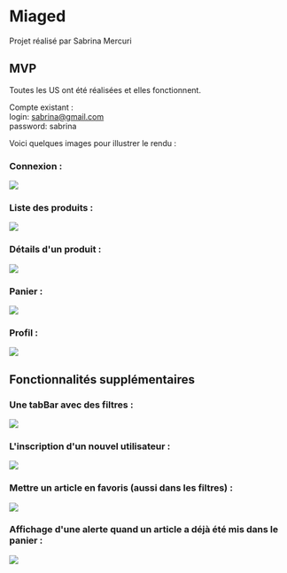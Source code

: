# Miaged

Projet réalisé par Sabrina Mercuri

## MVP

Toutes les US ont été réalisées et elles fonctionnent.  

Compte existant :    
login: sabrina@gmail.com  
password: sabrina  
  
Voici quelques images pour illustrer le rendu :  
### Connexion : 
![](https://cdn.discordapp.com/attachments/888148589434531900/916788736778440714/Screenshot_2021-12-04-21-26-44-25_63fa91ab4e1531a02ca4b6363e92a453.jpg)  
### Liste des produits : 
![](https://cdn.discordapp.com/attachments/888148589434531900/916788755208208515/Screenshot_2021-12-04-21-27-04-77_63fa91ab4e1531a02ca4b6363e92a453.jpg)   
### Détails d'un produit : 
![](https://cdn.discordapp.com/attachments/888148589434531900/916788798665420831/Screenshot_2021-12-04-21-27-19-33_63fa91ab4e1531a02ca4b6363e92a453.jpg)  
### Panier : 
![](https://cdn.discordapp.com/attachments/888148589434531900/916788785495289916/Screenshot_2021-12-04-21-27-15-50_63fa91ab4e1531a02ca4b6363e92a453.jpg)  
### Profil : 
![](https://cdn.discordapp.com/attachments/888148589434531900/916788798900305920/Screenshot_2021-12-04-21-27-22-22_63fa91ab4e1531a02ca4b6363e92a453.jpg)  
    
   
   

## Fonctionnalités supplémentaires  

### Une tabBar avec des filtres : 
![](https://cdn.discordapp.com/attachments/888148589434531900/916788755476656138/Screenshot_2021-12-04-21-27-09-31_63fa91ab4e1531a02ca4b6363e92a453.jpg)  
### L'inscription d'un nouvel utilisateur :  
![](https://cdn.discordapp.com/attachments/888148589434531900/916788736979787796/Screenshot_2021-12-04-21-26-47-49_63fa91ab4e1531a02ca4b6363e92a453.jpg)  
### Mettre un article en favoris (aussi dans les filtres) : 
![](https://cdn.discordapp.com/attachments/888148589434531900/916788785247813683/Screenshot_2021-12-04-21-27-12-00_63fa91ab4e1531a02ca4b6363e92a453.jpg)  
### Affichage d'une alerte quand un article a déjà été mis dans le panier : 
![](https://cdn.discordapp.com/attachments/888148589434531900/916790355666554941/Screenshot_2021-12-04-21-37-26-09_63fa91ab4e1531a02ca4b6363e92a453.jpg)  
